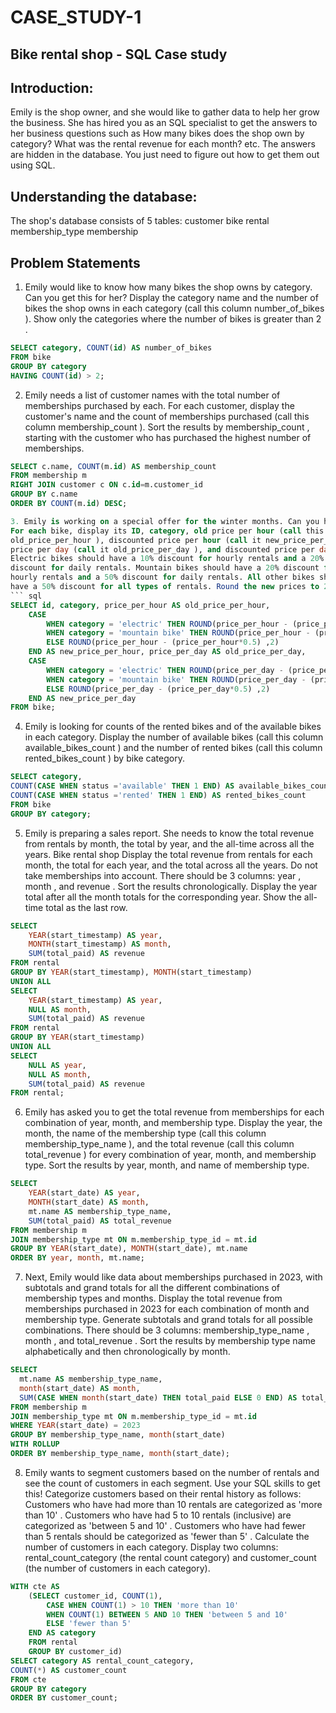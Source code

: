 # CASE_STUDY-1
## Bike rental shop - SQL Case study

## Introduction:
Emily is the shop owner, and she would like to gather data to help her grow the
business. She has hired you as an SQL specialist to get the answers to her
business questions such as How many bikes does the shop own by category?
What was the rental revenue for each month? etc. The answers are hidden in the
database. You just need to figure out how to get them out using SQL.

## Understanding the database:
The shop's database consists of 5 tables:
customer
bike
rental
membership_type
membership

## Problem Statements

1. Emily would like to know how many bikes the shop owns by category. Can
you get this for her? 
Display the category name and the number of bikes the shop owns in
each category (call this column number_of_bikes ). Show only the categories
where the number of bikes is greater than 2 .
``` sql
SELECT category, COUNT(id) AS number_of_bikes
FROM bike
GROUP BY category
HAVING COUNT(id) > 2;
``` 

2. Emily needs a list of customer names with the total number of memberships purchased by each.
For each customer, display the customer's name and the count of
memberships purchased (call this column membership_count ). Sort the
results by membership_count , starting with the customer who has purchased
the highest number of memberships.
``` sql
SELECT c.name, COUNT(m.id) AS membership_count 
FROM membership m
RIGHT JOIN customer c ON c.id=m.customer_id
GROUP BY c.name
ORDER BY COUNT(m.id) DESC;
``` 
``` sql
3. Emily is working on a special offer for the winter months. Can you help her prepare a list of new rental prices?
For each bike, display its ID, category, old price per hour (call this column 
old_price_per_hour ), discounted price per hour (call it new_price_per_hour ), old
price per day (call it old_price_per_day ), and discounted price per day (call it new_price_per_day ).
Electric bikes should have a 10% discount for hourly rentals and a 20%
discount for daily rentals. Mountain bikes should have a 20% discount for
hourly rentals and a 50% discount for daily rentals. All other bikes should
have a 50% discount for all types of rentals. Round the new prices to 2 decimal digits.
``` sql
SELECT id, category, price_per_hour AS old_price_per_hour,
	CASE 
		WHEN category = 'electric' THEN ROUND(price_per_hour - (price_per_hour*0.1) ,2)
		WHEN category = 'mountain bike' THEN ROUND(price_per_hour - (price_per_hour*0.2) ,2)
		ELSE ROUND(price_per_hour - (price_per_hour*0.5) ,2)
	END AS new_price_per_hour, price_per_day AS old_price_per_day,
	CASE 
		WHEN category = 'electric' THEN ROUND(price_per_day - (price_per_day*0.2) ,2)
		WHEN category = 'mountain bike' THEN ROUND(price_per_day - (price_per_day*0.5) ,2)
		ELSE ROUND(price_per_day - (price_per_day*0.5) ,2)
	END AS new_price_per_day
FROM bike;
```
4. Emily is looking for counts of the rented bikes and of the available bikes in each category.
Display the number of available bikes (call this column 
available_bikes_count ) and the number of rented bikes (call this column rented_bikes_count ) by bike category.
``` sql
SELECT category,
COUNT(CASE WHEN status ='available' THEN 1 END) AS available_bikes_count,
COUNT(CASE WHEN status ='rented' THEN 1 END) AS rented_bikes_count
FROM bike
GROUP BY category;
``` 
5. Emily is preparing a sales report. She needs to know the total revenue
from rentals by month, the total by year, and the all-time across all the years. 
Bike rental shop Display the total revenue from rentals for each month, the total for each
year, and the total across all the years. Do not take memberships into account. There should be 3 columns: year , month , and revenue .
Sort the results chronologically. Display the year total after all the month totals for the corresponding year. Show the all-time total as the last row.
``` sql
SELECT 
    YEAR(start_timestamp) AS year,
    MONTH(start_timestamp) AS month,
    SUM(total_paid) AS revenue
FROM rental
GROUP BY YEAR(start_timestamp), MONTH(start_timestamp)
UNION ALL
SELECT 
    YEAR(start_timestamp) AS year,
    NULL AS month,
    SUM(total_paid) AS revenue
FROM rental
GROUP BY YEAR(start_timestamp)
UNION ALL
SELECT 
    NULL AS year,
    NULL AS month,
    SUM(total_paid) AS revenue
FROM rental;
``` 
6. Emily has asked you to get the total revenue from memberships for each combination of year, month, and membership type.
Display the year, the month, the name of the membership type (call this column membership_type_name ), and the total revenue (call this column 
total_revenue ) for every combination of year, month, and membership type. Sort the results by year, month, and name of membership type.
``` sql
SELECT
    YEAR(start_date) AS year,
    MONTH(start_date) AS month,
    mt.name AS membership_type_name,
    SUM(total_paid) AS total_revenue
FROM membership m
JOIN membership_type mt ON m.membership_type_id = mt.id
GROUP BY YEAR(start_date), MONTH(start_date), mt.name
ORDER BY year, month, mt.name;
```
7. Next, Emily would like data about memberships purchased in 2023, with
subtotals and grand totals for all the different combinations of membership types and months.
Display the total revenue from memberships purchased in 2023 for each combination of month and membership type. Generate subtotals and
grand totals for all possible combinations. There should be 3 columns:  membership_type_name , month , and total_revenue .
Sort the results by membership type name alphabetically and then  chronologically by month.
``` sql
SELECT
  mt.name AS membership_type_name,
  month(start_date) AS month,
  SUM(CASE WHEN month(start_date) THEN total_paid ELSE 0 END) AS total_revenue
FROM membership m
JOIN membership_type mt ON m.membership_type_id = mt.id
WHERE YEAR(start_date) = 2023
GROUP BY membership_type_name, month(start_date)
WITH ROLLUP
ORDER BY membership_type_name, month(start_date);
```
8. Emily wants to segment customers based on the number of rentals and see the count of customers in each segment. Use your SQL skills to get this!
Categorize customers based on their rental history as follows: 
Customers who have had more than 10 rentals are categorized as 'more than 10' .
Customers who have had 5 to 10 rentals (inclusive) are categorized as 'between 5 and 10' .
Customers who have had fewer than 5 rentals should be categorized as 'fewer than 5' .
Calculate the number of customers in each category. Display two columns: 
rental_count_category (the rental count category) and customer_count (the number of customers in each category).
``` sql
WITH cte AS 
	(SELECT customer_id, COUNT(1),
		CASE WHEN COUNT(1) > 10 THEN 'more than 10' 
		WHEN COUNT(1) BETWEEN 5 AND 10 THEN 'between 5 and 10'
		ELSE 'fewer than 5'
	END AS category
	FROM rental
	GROUP BY customer_id)
SELECT category AS rental_count_category,
COUNT(*) AS customer_count
FROM cte 
GROUP BY category
ORDER BY customer_count;
```

